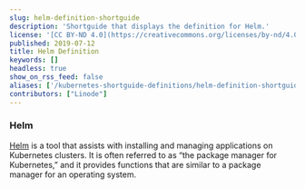 ```yaml
---
slug: helm-definition-shortguide
description: 'Shortguide that displays the definition for Helm.'
license: '[CC BY-ND 4.0](https://creativecommons.org/licenses/by-nd/4.0)'
published: 2019-07-12
title: Helm Definition
keywords: []
headless: true
show_on_rss_feed: false
aliases: ['/kubernetes-shortguide-definitions/helm-definition-shortguide/']
contributors: ["Linode"]
---
```


### Helm

[Helm](https://helm.sh) is a tool that assists with installing and managing applications on Kubernetes clusters. It is often referred to as “the package manager for Kubernetes,” and it provides functions that are similar to a package manager for an operating system.
